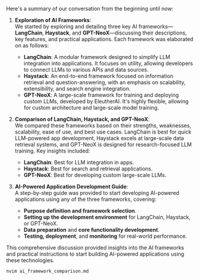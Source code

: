 Here's a summary of our conversation from the beginning until now:

1. **Exploration of AI Frameworks**:  
   We started by exploring and detailing three key AI frameworks—**LangChain**, **Haystack**, and **GPT-NeoX**—discussing their descriptions, key features, and practical applications. Each framework was elaborated on as follows:

   - **LangChain**: A modular framework designed to simplify LLM integration into applications. It focuses on utility, allowing developers to connect LLMs to various APIs and data sources.
   - **Haystack**: An end-to-end framework focused on information retrieval and question-answering, with an emphasis on scalability, extensibility, and search engine integration.
   - **GPT-NeoX**: A large-scale framework for training and deploying custom LLMs, developed by EleutherAI. It's highly flexible, allowing for custom architecture and large-scale model training.

2. **Comparison of LangChain, Haystack, and GPT-NeoX**:  
   We compared these frameworks based on their strengths, weaknesses, scalability, ease of use, and best use cases. LangChain is best for quick LLM-powered app development, Haystack excels at large-scale data retrieval systems, and GPT-NeoX is designed for research-focused LLM training. Key insights included:

   - **LangChain**: Best for LLM integration in apps.
   - **Haystack**: Best for search and retrieval applications.
   - **GPT-NeoX**: Best for developing custom large-scale LLMs.

3. **AI-Powered Application Development Guide**:  
   A step-by-step guide was provided to start developing AI-powered applications using any of the three frameworks, covering:
   - **Purpose definition and framework selection**.
   - **Setting up the development environment** for LangChain, Haystack, or GPT-NeoX.
   - **Data preparation** and **core functionality development**.
   - **Testing, deployment**, and **monitoring** for real-world performance.

This comprehensive discussion provided insights into the AI frameworks and practical instructions to start building AI-powered applications using these technologies.

```bash
nvim ai_framework_comparison.md
```

